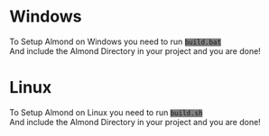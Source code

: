 # Windows
To Setup Almond on Windows you need to run <code style="background-color: grey;">build.bat</code> <br/>
And include the Almond Directory in your project and you are done!
# Linux
To Setup Almond on Linux you need to run <code style="background-color: grey;">build.sh</code> <br/>
And include the Almond Directory in your project and you are done!